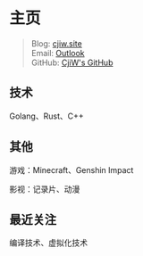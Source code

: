 # 主页

> Blog: [cjiw.site](https://www.cjiw.site)  
> Email: [Outlook](mailto:cjiwe@outlook.com)  
> GitHub: [CjiW's GitHub](https://github.com/CjiW)  

## 技术

Golang、Rust、C++

## 其他

游戏：Minecraft、Genshin Impact

影视：记录片、动漫

## 最近关注

编译技术、虚拟化技术


